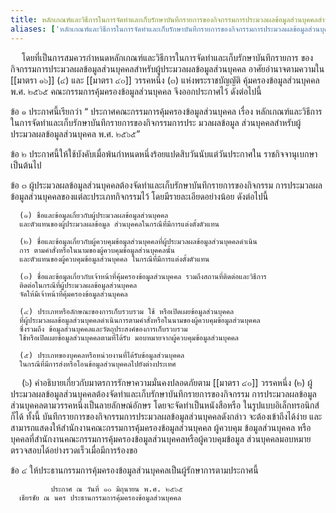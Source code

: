 ```yaml
---
title: หลักเกณฑ์และวิธีการในการจัดทําและเก็บรักษาบันทึกรายการของกิจกรรมการประมวลผลข้อมูลส่วนบุคคลสําหรับผู้ประมวลผลข้อมูลส่วนบุคคล พ.ศ. ๒๕๖๕
aliases: ['หลักเกณฑ์และวิธีการในการจัดทําและเก็บรักษาบันทึกรายการของกิจกรรมการประมวลผลข้อมูลส่วนบุคคลสําหรับผู้ประมวลผลข้อมูลส่วนบุคคล']
---
```



&emsp; โดยที่เป็นการสมควรกําหนดหลักเกณฑ์และวิธีการในการจัดทําและเก็บรักษาบันทึกรายการ
ของกิจกรรมการประมวลผลข้อมูลส่วนบุคคลสําหรับผู้ประมวลผลข้อมูลส่วนบุคคล
อาศัยอํานาจตามความใน [[มาตรา ๑๖]] (๔) และ [[มาตรา ๔๐]] วรรคหนึ่ง (๓)
แห่งพระราชบัญญัติ คุ้มครองข้อมูลส่วนบุคคล พ.ศ. ๒๕๖๕
คณะกรรมการคุ้มครองข้อมูลส่วนบุคคล จึงออกประกาศไว้ ดังต่อไปนี้

ข้อ ๑ ประกาศนี้เรียกว่า “ ประกาศคณะกรรมการคุ้มครองข้อมูลส่วนบุคคล เรื่อง
หลักเกณฑ์และวิธีการในการจัดทําและเก็บรักษาบันทึกรายการของกิจกรรมการประ
มวลผลข้อมูล ส่วนบุคคลสําหรับผู้ประมวลผลข้อมูลส่วนบุคคล พ.ศ. ๒๕๖๕”

ข้อ ๒ ประกาศนี้ให้ใช้บังคับเมื่อพ้นกําหนดหนึ่งร้อยแปดสิบวันนับแต่วันประกาศใน
ราชกิจจานุเบกษาเป็นต้นไป

ข้อ ๓ ผู้ประมวลผลข้อมูลส่วนบุคคลต้องจัดทําและเก็บรักษาบันทึกรายการของกิจกรรม
การประมวลผลข้อมูลส่วนบุคคลของแต่ละประเภทกิจกรรมไว้
โดยมีรายละเอียดอย่างน้อย ดังต่อไปนี้

      (๑) ชื่อและข้อมูลเกี่ยวกับผู้ประมวลผลข้อมูลส่วนบุคคล
      และตัวแทนของผู้ประมวลผลข้อมูล ส่วนบุคคลในกรณีที่มีการแต่งตั้งตัวแทน

      (๒) ชื่อและข้อมูลเกี่ยวกับผู้ควบคุมข้อมูลส่วนบุคคลที่ผู้ประมวลผลข้อมูลส่วนบุคคลดําเนิน
      การ ตามคําสั่งหรือในนามของผู้ควบคุมข้อมูลส่วนบุคคลนั้น
      และตัวแทนของผู้ควบคุมข้อมูลส่วนบุคคล ในกรณีที่มีการแต่งตั้งตัวแทน

      (๓) ชื่อและข้อมูลเกี่ยวกับเจ้าหน้าที่คุ้มครองข้อมูลส่วนบุคคล รวมถึงสถานที่ติดต่อและวิธีการ 
      ติดต่อในกรณีที่ผู้ประมวลผลข้อมูลส่วนบุคคล
      จัดให้มีเจ้าหน้าที่คุ้มครองข้อมูลส่วนบุคคล

      (๔) ประเภทหรือลักษณะของการเก็บรวบรวม ใช้ หรือเปิดเผยข้อมูลส่วนบุคคล
      ที่ผู้ประมวลผลข้อมูลส่วนบุคคลดําเนินการตามคําสั่งหรือในนามของผู้ควบคุมข้อมูลส่วนบุคคล 
      ซึ่งรวมถึง ข้อมูลส่วนบุคคลและวัตถุประสงค์ของการเก็บรวบรวม 
      ใช้หรือเปิดเผยข้อมูลส่วนบุคคลตามที่ได้รับ มอบหมายจากผู้ควบคุมข้อมูลส่วนบุคคล

      (๕) ประเภทของบุคคลหรือหน่วยงานที่ได้รับข้อมูลส่วนบุคคล 
      ในกรณีที่มีการส่งหรือโอนข้อมูลส่วนบุคคลไปยังต่างประเทศ

&emsp; (๖) คําอธิบายเกี่ยวกับมาตรการรักษาความมั่นคงปลอดภัยตาม [[มาตรา ๔๐]] วรรคหนึ่ง (๒)
      ผู้ประมวลผลข้อมูลส่วนบุคคลต้องจัดทําและเก็บรักษาบันทึกรายการของกิจกรรม
      การประมวลผลข้อมูลส่วนบุคคลตามวรรคหนึ่งเป็นลายลักษณ์อักษร โดยจะจัดทําเป็นหนังสือหรือ
      ในรูปแบบอิเล็กทรอนิกส์ก็ได้ ทั้งนี้ บันทึกรายการของกิจกรรมการประมวลผลข้อมูลส่วนบุคคลดังกล่าว
      จะต้องเข้าถึงได้ง่าย และสามารถแสดงให้สํานักงานคณะกรรมการคุ้มครองข้อมูลส่วนบุคคล ผู้ควบคุม
      ข้อมูลส่วนบุคคล หรือบุคคลที่สํานักงานคณะกรรมการคุ้มครองข้อมูลส่วนบุคคลหรือผู้ควบคุมข้อมูล
      ส่วนบุคคลมอบหมายตรวจสอบได้อย่างรวดเร็วเมื่อมีการร้องขอ

ข้อ ๔ ให้ประธานกรรมการคุ้มครองข้อมูลส่วนบุคคลเป็นผู้รักษาการตามประกาศนี้

             ประกาศ ณ วันที่ ๑๐ มิถุนายน พ.ศ. ๒๕๖๕
      เธียรชัย ณ นคร ประธานกรรมการคุ้มครองข้อมูลส่วนบุคคล